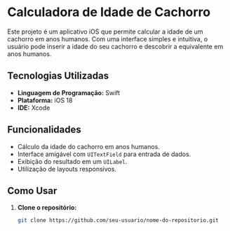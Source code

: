 # Calculadora de Idade de Cachorro

Este projeto é um aplicativo iOS que permite calcular a idade de um cachorro em anos humanos. Com uma interface simples e intuitiva, o usuário pode inserir a idade do seu cachorro e descobrir a equivalente em anos humanos.

## Tecnologias Utilizadas

- **Linguagem de Programação:** Swift
- **Plataforma:** iOS 18
- **IDE:** Xcode

## Funcionalidades

- Cálculo da idade do cachorro em anos humanos.
- Interface amigável com `UITextField` para entrada de dados.
- Exibição do resultado em um `UILabel`.
- Utilização de layouts responsivos.

## Como Usar

1. **Clone o repositório:**
   ```bash
   git clone https://github.com/seu-usuario/nome-do-repositorio.git
